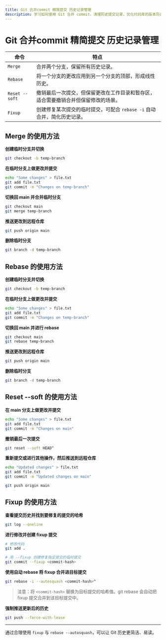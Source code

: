 ```yaml
---
title: Git 合并commit 精简提交 历史记录管理
description: 学习如何使用 Git 合并 commit，清理历史提交记录，优化代码库的版本历史。
---
```


# Git 合并commit 精简提交 历史记录管理

| 命令           | 特点                                                                               |
| -------------- | ---------------------------------------------------------------------------------- |
| `Merge`        | 合并两个分支，保留所有历史记录。                                                   |
| `Rebase`       | 将一个分支的更改应用到另一个分支的顶部，形成线性历史。                             |
| `Reset --soft` | 撤销最后一次提交，但保留更改在工作目录和暂存区，适合需要撤销合并但保留修改的场景。 |
| `Fixup`        | 创建修复某次提交的临时提交，可配合 `rebase -i` 自动合并，简化历史记录。            |

## Merge 的使用方法

**创建临时分支并切换**

```sh
git checkout -b temp-branch
```

**在临时分支上做更改并提交**

```sh
echo "Some changes" > file.txt
git add file.txt
git commit -m "Changes on temp-branch"
```

**切换回 main 并合并临时分支**

```sh
git checkout main
git merge temp-branch
```

**推送更改到远程仓库**

```sh
git push origin main
```

**删除临时分支**

```sh
git branch -d temp-branch
```

## Rebase 的使用方法

**创建临时分支并切换**

```sh
git checkout -b temp-branch
```

**在临时分支上做更改并提交**

```sh
echo "Some changes" > file.txt
git add file.txt
git commit -m "Changes on temp-branch"
```

**切换回 main 并进行 rebase**

```sh
git checkout main
git rebase temp-branch
```

**推送更改到远程仓库**

```sh
git push origin main
```

**删除临时分支**

```sh
git branch -d temp-branch
```

## Reset --soft 的使用方法

**在 main 分支上做更改并提交**

```sh
echo "Some changes" > file.txt
git add file.txt
git commit -m "Changes on main"
```

**撤销最后一次提交**

```sh
git reset --soft HEAD^
```

**重新提交或进行其他操作，然后推送到远程仓库**

```sh
echo "Updated changes" > file.txt
git add file.txt
git commit -m "Updated changes on main"

git push origin main
```

## Fixup 的使用方法

**查看提交历史并找到要修复的提交的哈希**

```sh
git log --oneline
```

**进行修改并创建 fixup 提交**

```sh
# 修改代码
git add .

# 用 --fixup 创建修复指定提交的临时提交
git commit --fixup <commit-hash>
```

**使用自动 rebase 将 fixup 合并进目标提交**

```sh
git rebase -i --autosquash <commit-hash>^
```

> 注意：将 `<commit-hash>` 替换为目标提交的哈希值。git rebase 会自动把 fixup 提交合并到该目标提交中。

**强制推送更新后的历史**

```sh
git push --force-with-lease
```

---

通过合理使用 `fixup` 与 `rebase --autosquash`，可以让 Git 历史更简洁、易读。
